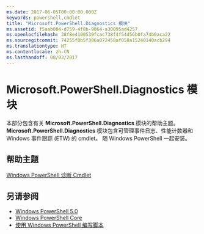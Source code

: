 ```yaml
---
ms.date: 2017-06-05T00:00:00.000Z
keywords: powershell,cmdlet
title: "Microsoft.PowerShell.Diagnostics 模块"
ms.assetid: f5aab004-d759-4f8b-9064-a30095ad4257
ms.openlocfilehash: 38f8e4100539fcac738f4f54d56b0fa74b0aca22
ms.sourcegitcommit: 74255f0b5f386a072458af058a15240140acb294
ms.translationtype: HT
ms.contentlocale: zh-CN
ms.lasthandoff: 08/03/2017
---
```

# <a name="microsoftpowershelldiagnostics-module"></a>Microsoft.PowerShell.Diagnostics 模块
本部分包含有关 **Microsoft.PowerShell.Diagnostics** 模块的帮助主题。 **Microsoft.PowerShell.Diagnostics** 模块包含可管理事件日志、性能计数器和 Windows 事件跟踪 (ETW) 的 cmdlet。 随 Windows PowerShell 一起安装。

## <a name="help-topics"></a>帮助主题
[Windows PowerShell 诊断 Cmdlet](http://go.microsoft.com/fwlink/?LinkID=245858)

## <a name="see-also"></a>另请参阅
- [Windows PowerShell 5.0](Windows-PowerShell-5.0.md)
- [Windows PowerShell Core](https://technet.microsoft.com/en-us/library/4b75f1e4-f327-48f3-92ab-bf5435094d41)
- [使用 Windows PowerShell 编写脚本](../../getting-started/fundamental/Scripting-with-Windows-PowerShell.md)

